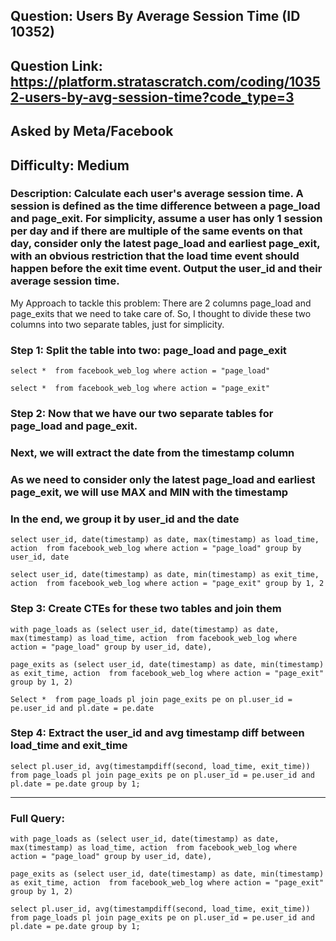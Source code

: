 ## Question: Users By Average Session Time (ID 10352)
## Question Link: https://platform.stratascratch.com/coding/10352-users-by-avg-session-time?code_type=3
## Asked by Meta/Facebook
## Difficulty: Medium

### Description: Calculate each user's average session time. A session is defined as the time difference between a page_load and page_exit. For simplicity, assume a user has only 1 session per day and if there are multiple of the same events on that day, consider only the latest page_load and earliest page_exit, with an obvious restriction that the load time event should happen before the exit time event. Output the user_id and their average session time.

My Approach to tackle this problem:
There are 2 columns page_load and page_exits that we need to take care of. So, I thought to divide these two columns into two separate tables, just for simplicity. 
### Step 1: Split the table into two: page_load and page_exit

`select * 
from facebook_web_log
where action = "page_load" `

`select * 
from facebook_web_log
where action = "page_exit" `

### Step 2: Now that we have our two separate tables for page_load and page_exit.
### Next, we will extract the date from the timestamp column
### As we need to consider only the latest page_load and earliest page_exit, we will use MAX and MIN with the timestamp
### In the end, we group it by user_id and the date
  
`select user_id, date(timestamp) as date, max(timestamp) as load_time, action 
from facebook_web_log
where action = "page_load"
group by user_id, date`

`select user_id, date(timestamp) as date, min(timestamp) as exit_time, action 
from facebook_web_log
where action = "page_exit"
group by 1, 2`

### Step 3: Create CTEs for these two tables and join them
  
`with page_loads as
(select user_id, date(timestamp) as date, max(timestamp) as load_time, action 
from facebook_web_log
where action = "page_load"
group by user_id, date),`

`page_exits as
(select user_id, date(timestamp) as date, min(timestamp) as exit_time, action 
from facebook_web_log
where action = "page_exit"
group by 1, 2)`

`Select * 
from page_loads pl
join page_exits pe
on pl.user_id = pe.user_id and pl.date = pe.date`

### Step 4: Extract the user_id and avg timestamp diff between load_time and exit_time
  
`select pl.user_id, avg(timestampdiff(second, load_time, exit_time))
from page_loads pl
join page_exits pe
on pl.user_id = pe.user_id and pl.date = pe.date
group by 1; `

-------------------------------------------------------------------------------------------

### Full Query:
`with page_loads as
(select user_id, date(timestamp) as date, max(timestamp) as load_time, action 
from facebook_web_log
where action = "page_load"
group by user_id, date),`

`page_exits as
(select user_id, date(timestamp) as date, min(timestamp) as exit_time, action 
from facebook_web_log
where action = "page_exit"
group by 1, 2)`

`select pl.user_id, avg(timestampdiff(second, load_time, exit_time))
from page_loads pl
join page_exits pe
on pl.user_id = pe.user_id and pl.date = pe.date
group by 1;`


